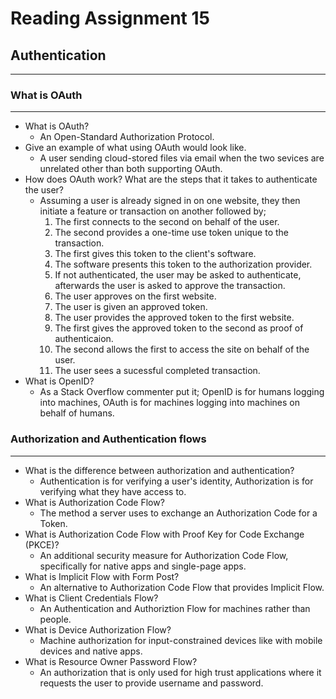 # Reading Assignment 15

## Authentication

---

### What is OAuth

---

- What is OAuth?
  - An Open-Standard Authorization Protocol.
- Give an example of what using OAuth would look like.
  - A user sending cloud-stored files via email when the two sevices are unrelated other than both supporting OAuth.
- How does OAuth work? What are the steps that it takes to authenticate the user?
  - Assuming a user is already signed in on one website, they then initiate a feature or transaction on another followed by;
    1. The first connects to the second on behalf of the user.
    2. The second provides a one-time use token unique to the transaction.
    3. The first gives this token to the client's software.
    4. The software presents this token to the authorization provider.
    5. If not authenticated, the user may be asked to authenticate, afterwards the user is asked to approve the transaction.
    6. The user approves on the first website.
    7. The user is given an approved token.
    8. The user provides the approved token to the first website.
    9. The first gives the approved token to the second as proof of authenticaion.
    10. The second allows the first to access the site on behalf of the user.
    11. The user sees a sucessful completed transaction.
- What is OpenID?
  - As a Stack Overflow commenter put it; OpenID is for humans logging into machines, OAuth is for machines logging into machines on behalf of humans.

### Authorization and Authentication flows

---

- What is the difference between authorization and authentication?
  - Authentication is for verifying a user's identity, Authorization is for verifying what they have access to.
- What is Authorization Code Flow?
  - The method a server uses to exchange an Authorization Code for a Token.
- What is Authorization Code Flow with Proof Key for Code Exchange (PKCE)?
  - An additional security measure for Authorization Code Flow, specifically for native apps and single-page apps.
- What is Implicit Flow with Form Post?
  - An alternative to Authorization Code Flow that provides Implicit Flow.
- What is Client Credentials Flow?
  - An Authentication and Authoriztion Flow for machines rather than people.
- What is Device Authorization Flow?
  - Machine authorization for input-constrained devices like with mobile devices and native apps.
- What is Resource Owner Password Flow?
  - An authorization that is only used for high trust applications where it requests the user to provide username and password.
  